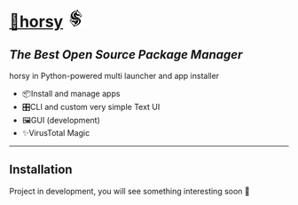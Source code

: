 # [🎠horsy](https://horsy.ml/) [![logo](https://raw.githubusercontent.com/horsy-ml/horsy/master/img/horsy32x32.png)](https://horsy.ml/)

## _The Best Open Source Package Manager_

horsy in Python-powered multi launcher and app installer

- 📦Install and manage apps
- 🎛️CLI and custom very simple Text UI
- 🖼️GUI (development)
- ✨VirusTotal Magic

------

## Installation
Project in development, you will see something interesting soon 🤖